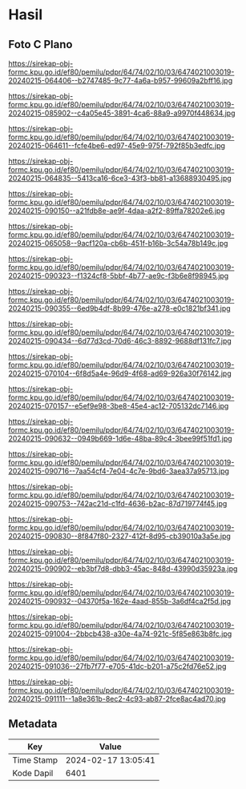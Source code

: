 # Hasil

## Foto C Plano

https://sirekap-obj-formc.kpu.go.id/ef80/pemilu/pdpr/64/74/02/10/03/6474021003019-20240215-064406--b2747485-9c77-4a6a-b957-99609a2bff16.jpg

https://sirekap-obj-formc.kpu.go.id/ef80/pemilu/pdpr/64/74/02/10/03/6474021003019-20240215-085902--c4a05e45-3891-4ca6-88a9-a9970f448634.jpg

https://sirekap-obj-formc.kpu.go.id/ef80/pemilu/pdpr/64/74/02/10/03/6474021003019-20240215-064611--fcfe4be6-ed97-45e9-975f-792f85b3edfc.jpg

https://sirekap-obj-formc.kpu.go.id/ef80/pemilu/pdpr/64/74/02/10/03/6474021003019-20240215-064835--5413ca16-6ce3-43f3-bb81-a13688930495.jpg

https://sirekap-obj-formc.kpu.go.id/ef80/pemilu/pdpr/64/74/02/10/03/6474021003019-20240215-090150--a21fdb8e-ae9f-4daa-a2f2-89ffa78202e6.jpg

https://sirekap-obj-formc.kpu.go.id/ef80/pemilu/pdpr/64/74/02/10/03/6474021003019-20240215-065058--9acf120a-cb6b-451f-b16b-3c54a78b149c.jpg

https://sirekap-obj-formc.kpu.go.id/ef80/pemilu/pdpr/64/74/02/10/03/6474021003019-20240215-090323--f1324cf8-5bbf-4b77-ae9c-f3b6e8f98945.jpg

https://sirekap-obj-formc.kpu.go.id/ef80/pemilu/pdpr/64/74/02/10/03/6474021003019-20240215-090355--6ed9b4df-8b99-476e-a278-e0c1821bf341.jpg

https://sirekap-obj-formc.kpu.go.id/ef80/pemilu/pdpr/64/74/02/10/03/6474021003019-20240215-090434--6d77d3cd-70d6-46c3-8892-9688df131fc7.jpg

https://sirekap-obj-formc.kpu.go.id/ef80/pemilu/pdpr/64/74/02/10/03/6474021003019-20240215-070104--6f8d5a4e-96d9-4f68-ad69-926a30f76142.jpg

https://sirekap-obj-formc.kpu.go.id/ef80/pemilu/pdpr/64/74/02/10/03/6474021003019-20240215-070157--e5ef9e98-3be8-45e4-ac12-705132dc7146.jpg

https://sirekap-obj-formc.kpu.go.id/ef80/pemilu/pdpr/64/74/02/10/03/6474021003019-20240215-090632--0949b669-1d6e-48ba-89c4-3bee99f51fd1.jpg

https://sirekap-obj-formc.kpu.go.id/ef80/pemilu/pdpr/64/74/02/10/03/6474021003019-20240215-090716--7aa54cf4-7e04-4c7e-9bd6-3aea37a95713.jpg

https://sirekap-obj-formc.kpu.go.id/ef80/pemilu/pdpr/64/74/02/10/03/6474021003019-20240215-090753--742ac21d-c1fd-4636-b2ac-87d719774f45.jpg

https://sirekap-obj-formc.kpu.go.id/ef80/pemilu/pdpr/64/74/02/10/03/6474021003019-20240215-090830--8f847f80-2327-412f-8d95-cb39010a3a5e.jpg

https://sirekap-obj-formc.kpu.go.id/ef80/pemilu/pdpr/64/74/02/10/03/6474021003019-20240215-090902--eb3bf7d8-dbb3-45ac-848d-43990d35923a.jpg

https://sirekap-obj-formc.kpu.go.id/ef80/pemilu/pdpr/64/74/02/10/03/6474021003019-20240215-090932--04370f5a-162e-4aad-855b-3a6df4ca2f5d.jpg

https://sirekap-obj-formc.kpu.go.id/ef80/pemilu/pdpr/64/74/02/10/03/6474021003019-20240215-091004--2bbcb438-a30e-4a74-921c-5f85e863b8fc.jpg

https://sirekap-obj-formc.kpu.go.id/ef80/pemilu/pdpr/64/74/02/10/03/6474021003019-20240215-091036--27fb7f77-e705-41dc-b201-a75c2fd76e52.jpg

https://sirekap-obj-formc.kpu.go.id/ef80/pemilu/pdpr/64/74/02/10/03/6474021003019-20240215-091111--1a8e361b-8ec2-4c93-ab87-2fce8ac4ad70.jpg


## Metadata

| Key        | Value               |
| ---------- | ------------------- |
| Time Stamp | 2024-02-17 13:05:41 |
| Kode Dapil | 6401                |



